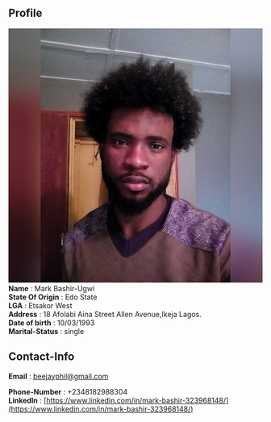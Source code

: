 ## Profile
![profile image](profile.jpg)  
**Name** :  Mark Bashir-Ugwi    
**State Of Origin** : Edo State  
**LGA** :   Etsakor West  
**Address** :  18 Afolabi Aina Street Allen Avenue,Ikeja Lagos.  
**Date of birth** : 10/03/1993   
**Marital-Status** : single
## Contact-Info
**Email** : [beejayphil@gmail.com](mailto:beejayphil@gmail.com)
 
**Phone-Number** : +2348182988304  
**LinkedIn** : [https://www.linkedin.com/in/mark-bashir-323968148/](https://www.linkedin.com/in/mark-bashir-323968148/)



